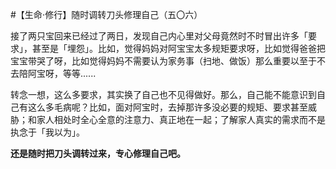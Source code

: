 #【生命⋅修行】随时调转刀头修理自己（五〇六）

接了两只宝回来已经过了两日，发现自己内心里对父母竟然时不时冒出许多「要求」，甚至是「埋怨」。比如，觉得妈妈对阿宝宝太多规矩要求呀，比如觉得爸爸把宝宝带哭了呀，比如觉得妈妈不需要认为家务事（扫地、做饭）那么重要以至于不去陪阿宝呀，等等......

转念一想，这么多要求，其实换了自己也不见得做好。那么，自己能不能意识到自己有这么多毛病呢？比如，面对阿宝时，去掉那许多没必要的规矩、要求甚至威胁；和家人相处时全心全意的注意力、真正地在一起；了解家人真实的需求而不是执念于「我以为」。

**还是随时把刀头调转过来，专心修理自己吧。**
